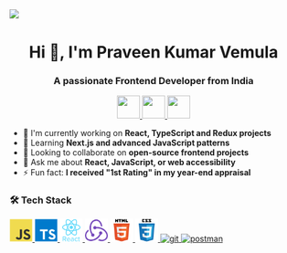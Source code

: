 <img src="https://private-user-images.githubusercontent.com/149656888/420882405-dcf1fac7-4903-427c-9663-91027346c44c.gif?jwt=eyJhbGciOiJIUzI1NiIsInR5cCI6IkpXVCJ9.eyJpc3MiOiJnaXRodWIuY29tIiwiYXVkIjoicmF3LmdpdGh1YnVzZXJjb250ZW50LmNvbSIsImtleSI6ImtleTUiLCJleHAiOjE3NDk2NjM5MzMsIm5iZiI6MTc0OTY2MzYzMywicGF0aCI6Ii8xNDk2NTY4ODgvNDIwODgyNDA1LWRjZjFmYWM3LTQ5MDMtNDI3Yy05NjYzLTkxMDI3MzQ2YzQ0Yy5naWY_WC1BbXotQWxnb3JpdGhtPUFXUzQtSE1BQy1TSEEyNTYmWC1BbXotQ3JlZGVudGlhbD1BS0lBVkNPRFlMU0E1M1BRSzRaQSUyRjIwMjUwNjExJTJGdXMtZWFzdC0xJTJGczMlMkZhd3M0X3JlcXVlc3QmWC1BbXotRGF0ZT0yMDI1MDYxMVQxNzQwMzNaJlgtQW16LUV4cGlyZXM9MzAwJlgtQW16LVNpZ25hdHVyZT02YWJiZmY2M2Q0YmNhOTNlZjEyNzJmMjBjM2JiNDIyM2M3ZjcyYTQyZWZhOTQzYmMwNTQ1YTc0M2QwOTVkYTVlJlgtQW16LVNpZ25lZEhlYWRlcnM9aG9zdCJ9.HCUPe5gH7XQr2WgTwj8cQRk0CX-dDMgjW2SLAOGBdPA">
<h1 align="center">Hi 👋, I'm Praveen Kumar Vemula</h1>
<h3 align="center">A passionate Frontend Developer from India</h3>

<p align="center">
  <a href="https://www.linkedin.com/in/praveen-kumar-vemula/" target="_blank">
    <img src="https://img.icons8.com/fluent/48/000000/linkedin.png" width="40" height="40"/>
  </a>
  <a href="mailto:vemulapraveenkumar705@gmail.com">
    <img src="https://img.icons8.com/fluent/48/000000/gmail.png" width="40" height="40"/>
  </a>
  <a href="https://drive.google.com/file/d/your-resume-id/view?usp=sharing" target="_blank">
    <img src="https://img.icons8.com/external-kmg-design-outline-color-kmg-design/32/000000/external-resume-job-search-kmg-design-outline-color-kmg-design.png" width="40" height="40"/>
  </a>
</p>

- 🔭 I'm currently working on **React, TypeScript and Redux projects**
- 🌱 Learning **Next.js and advanced JavaScript patterns**
- 👯 Looking to collaborate on **open-source frontend projects**
- 💬 Ask me about **React, JavaScript, or web accessibility**
- ⚡ Fun fact: **I received "1st Rating" in my year-end appraisal**

<h3 align="left">🛠 Tech Stack</h3>
<p align="left">
  <a href="https://developer.mozilla.org/en-US/docs/Web/JavaScript" target="_blank" rel="noreferrer">
    <img src="https://raw.githubusercontent.com/devicons/devicon/master/icons/javascript/javascript-original.svg" alt="javascript" width="40" height="40"/>
  </a>
  <a href="https://www.typescriptlang.org/" target="_blank" rel="noreferrer">
    <img src="https://raw.githubusercontent.com/devicons/devicon/master/icons/typescript/typescript-original.svg" alt="typescript" width="40" height="40"/>
  </a>
  <a href="https://reactjs.org/" target="_blank" rel="noreferrer">
    <img src="https://raw.githubusercontent.com/devicons/devicon/master/icons/react/react-original-wordmark.svg" alt="react" width="40" height="40"/>
  </a>
  <a href="https://redux.js.org" target="_blank" rel="noreferrer">
    <img src="https://raw.githubusercontent.com/devicons/devicon/master/icons/redux/redux-original.svg" alt="redux" width="40" height="40"/>
  </a>
  <a href="https://www.w3.org/html/" target="_blank" rel="noreferrer">
    <img src="https://raw.githubusercontent.com/devicons/devicon/master/icons/html5/html5-original-wordmark.svg" alt="html5" width="40" height="40"/>
  </a>
  <a href="https://www.w3schools.com/css/" target="_blank" rel="noreferrer">
    <img src="https://raw.githubusercontent.com/devicons/devicon/master/icons/css3/css3-original-wordmark.svg" alt="css3" width="40" height="40"/>
  </a>
  <a href="https://git-scm.com/" target="_blank" rel="noreferrer">
    <img src="https://www.vectorlogo.zone/logos/git-scm/git-scm-icon.svg" alt="git" width="40" height="40"/>
  </a>
  <a href="https://postman.com" target="_blank" rel="noreferrer">
    <img src="https://www.vectorlogo.zone/logos/getpostman/getpostman-icon.svg" alt="postman" width="40" height="40"/>
  </a>
</p>


